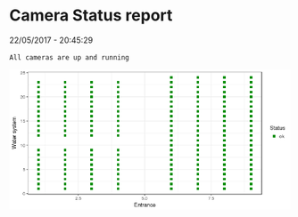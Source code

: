Camera Status report
================
22/05/2017 - 20:45:29

    All cameras are up and running

![](camreport_files/figure-markdown_github/unnamed-chunk-2-1.png)
